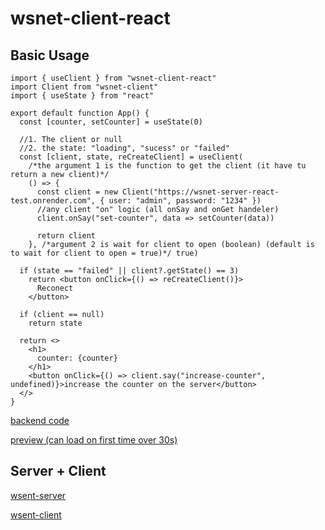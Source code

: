 # wsnet-client-react

## Basic Usage

```tsx
import { useClient } from "wsnet-client-react"
import Client from "wsnet-client"
import { useState } from "react"

export default function App() {
  const [counter, setCounter] = useState(0)

  //1. The client or null
  //2. the state: "loading", "sucess" or "failed"
  const [client, state, reCreateClient] = useClient(
    /*the argument 1 is the function to get the client (it have tu return a new client)*/
    () => {
      const client = new Client("https://wsnet-server-react-test.onrender.com", { user: "admin", password: "1234" })
      //any client "on" logic (all onSay and onGet handeler)
      client.onSay("set-counter", data => setCounter(data))

      return client
    }, /*argument 2 is wait for client to open (boolean) (default is to wait for client to open = true)*/ true)

  if (state == "failed" || client?.getState() == 3)
    return <button onClick={() => reCreateClient()}>
      Reconect
    </button>

  if (client == null)
    return state

  return <>
    <h1>
      counter: {counter}
    </h1>
    <button onClick={() => client.say("increase-counter", undefined)}>increase the counter on the server</button>
  </>
}
```

[backend code](https://github.com/ManuelWestermeier/wsnet-server-react-test)

[preview (can load on first time over 30s)](https://manuelwestermeier.github.io/wsnet-client-react-test/docs)

## Server + Client

[wsent-server](https://www.npmjs.com/package/wsnet-server)

[wsent-client](https://www.npmjs.com/package/wsnet-client)
